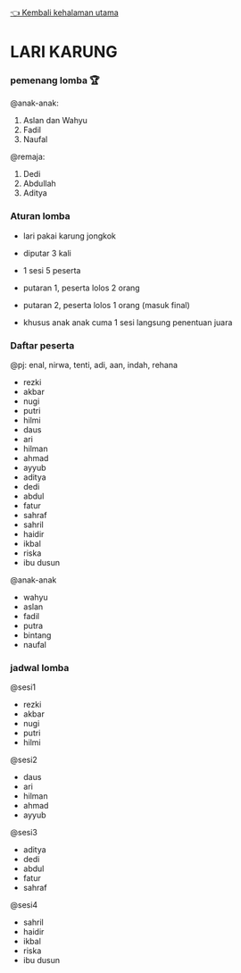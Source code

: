 [👈 Kembali kehalaman utama](/readme.md)

# LARI KARUNG

### pemenang lomba 🏆
@anak-anak:

1. Aslan dan Wahyu
2. Fadil
3. Naufal

@remaja:
1. Dedi
2. Abdullah
3. Aditya

### Aturan lomba
- lari pakai karung jongkok
- diputar 3 kali
- 1 sesi 5 peserta

- putaran 1, peserta lolos 2 orang
- putaran 2, peserta lolos 1 orang (masuk final)

- khusus anak anak cuma 1 sesi langsung penentuan juara


### Daftar peserta
@pj: enal, nirwa, tenti, adi, aan, indah, rehana
- rezki
- akbar
- nugi
- putri
- hilmi
- daus
- ari
- hilman
- ahmad
- ayyub
- aditya
- dedi
- abdul
- fatur
- sahraf
- sahril
- haidir
- ikbal
- riska
- ibu dusun

@anak-anak
- wahyu
- aslan
- fadil
- putra
- bintang
- naufal

### jadwal lomba
@sesi1

- rezki
- akbar
- nugi
- putri
- hilmi

@sesi2

- daus
- ari
- hilman
- ahmad
- ayyub

@sesi3

- aditya
- dedi
- abdul
- fatur
- sahraf

@sesi4

- sahril
- haidir
- ikbal
- riska
- ibu dusun
